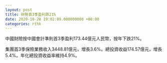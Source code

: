 ```yaml
---
layout: post
title: 財險首3季盈利跌21%
date: 2020-10-28 19:02:09.000000000 +08:00
categories: rthk
---
```


中國財險按中國會計準則首3季盈利173.44億元人民幣，按年下跌21%。

集團首3季保險業務收入3448.81億元，增長3.6%。總投資收益174.57億元，增長5.4%。年化總投資收益率維持4.9%。
